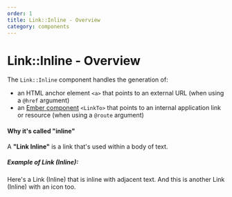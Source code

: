 ```yaml
---
order: 1
title: Link::Inline - Overview
category: components
---
```


# Link::Inline - Overview

The `Link::Inline` component handles the generation of:

*   an HTML anchor element `<a>` that points to an external URL (when using a `@href` argument)
*   an [Ember component](https://guides.emberjs.com/release/routing/linking-between-routes/#toc_the-linkto--component) `<LinkTo>` that points to an internal application link or resource (when using a `@route` argument)

#### Why it's called "inline"

A **"Link Inline"** is a link that's used within a body of text.

##### Example of Link (Inline):

Here's a Link (Inline) that is inline with adjacent text. And this is another Link (Inline) with an icon too.